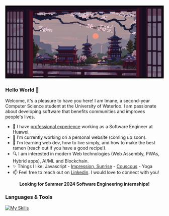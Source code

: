 
![](https://github.com/EnamiYa/EnamiYa/blob/main/japanese%20temple.gif)

### Hello World 👋
Welcome, it's a pleasure to have you here! I am Imane, a second-year Computer Science student at the University of Waterloo. I am passionate about developing software that benefits communities and improves people's lives.

* 💼 I have <a href="https://github.com/EnamiYa/Resume/blob/main/Imane_Yacoubi_Resume.pdf">professional experience</a> working as a Software Engineer at Huawei.
* 🔭 I’m currently working on a personal website (coming up soon).
* 🌱 I’m learning web dev, how to live simply, and how to make the best ramen (reach out if you have a good recipe!).
* 🔍 I am interested in modern Web technologies (Web Assembly, PWAs, Hybrid apps), AI/ML and Blockchain.
* ✨ Things I like: Javascript - <a href="https://upload.wikimedia.org/wikipedia/commons/5/59/Monet_-_Impression%2C_Sunrise.jpg">Impression, Sunrise</a> - <a href="https://en.wikipedia.org/wiki/Couscous">Couscous</a> - Yoga
* 📫 Feel free to reach out on <a href="https://www.linkedin.com/in/iyacoubi/" >Linkedin</a>. I would love to connect with you!
  
<p align="center">
  <strong>
     Looking for Summer 2024 Software Engineering internships!
  </strong>
</p>

### Languages & Tools
[![My Skills](https://skills.thijs.gg/icons?i=cpp,c,nodejs,js,py,html,css,react,git,figma)](https://skills.thijs.gg)
 

<!-- RESOURCES
 <img src="https://github-readme-stats.vercel.app/api/top-langs?username=enamiya&layout=compact"/>	
 
<img src="https://media2.giphy.com/media/QssGEmpkyEOhBCb7e1/giphy.gif?cid=ecf05e47a0n3gi1bfqntqmob8g9aid1oyj2wr3ds3mg700bl&rid=giphy.gif" width ="25" />

<img src="https://user-images.githubusercontent.com/73097560/115834477-dbab4500-a447-11eb-908a-139a6edaec5c.gif" /> -->
         
          

    


